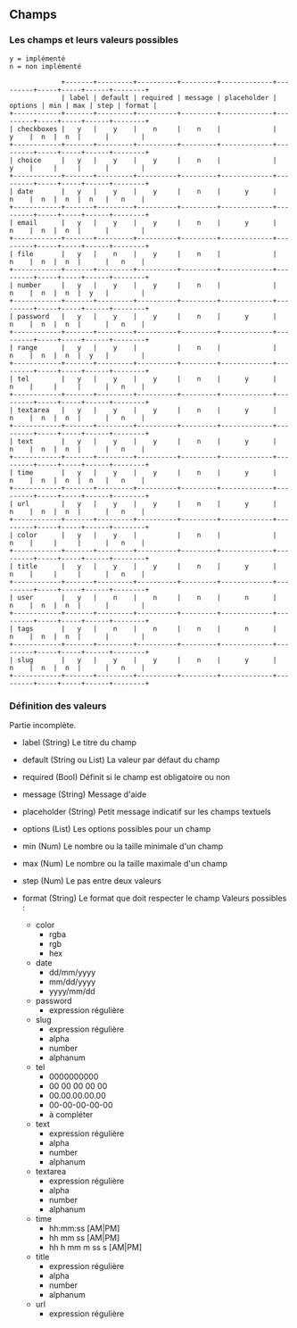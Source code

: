 Champs
------

### Les champs et leurs valeurs possibles

    y = implémenté
    n = non implémenté

                 +-------+---------+----------+---------+-------------+---------+-----+-----+------+--------+
                 | label | default | required | message | placeholder | options | min | max | step | format |
    +------------+-------+---------+----------+---------+-------------+---------+-----+-----+------+--------+
    | checkboxes |   y   |    y    |    n     |    n    |             |    y    |  n  |  n  |      |        |
    +------------+-------+---------+----------+---------+-------------+---------+-----+-----+------+--------+
    | choice     |   y   |    y    |    y     |    n    |             |    y    |     |     |      |        |
    +------------+-------+---------+----------+---------+-------------+---------+-----+-----+------+--------+
    | date       |   y   |    y    |    y     |    n    |      y      |    n    |  n  |  n  |  n   |   n    |
    +------------+-------+---------+----------+---------+-------------+---------+-----+-----+------+--------+
    | email      |   y   |    y    |    y     |    n    |      y      |    n    |  n  |  n  |      |        |
    +------------+-------+---------+----------+---------+-------------+---------+-----+-----+------+--------+
    | file       |   y   |    n    |    y     |    n    |             |    n    |  n  |  n  |      |   n    |
    +------------+-------+---------+----------+---------+-------------+---------+-----+-----+------+--------+
    | number     |   y   |    y    |    y     |    n    |             |    n    |  n  |  n  |  y   |        |
    +------------+-------+---------+----------+---------+-------------+---------+-----+-----+------+--------+
    | password   |   y   |    y    |    y     |    n    |      y      |    n    |  n  |  n  |      |   n    |
    +------------+-------+---------+----------+---------+-------------+---------+-----+-----+------+--------+
    | range      |   y   |    y    |          |    n    |             |    n    |  n  |  n  |  y   |        |
    +------------+-------+---------+----------+---------+-------------+---------+-----+-----+------+--------+
    | tel        |   y   |    y    |    y     |    n    |      y      |    n    |     |     |      |   n    |
    +------------+-------+---------+----------+---------+-------------+---------+-----+-----+------+--------+
    | textarea   |   y   |    y    |    y     |    n    |      y      |    n    |  n  |  n  |      |   n    |
    +------------+-------+---------+----------+---------+-------------+---------+-----+-----+------+--------+
    | text       |   y   |    y    |    y     |    n    |      y      |    n    |  n  |  n  |      |   n    |
    +------------+-------+---------+----------+---------+-------------+---------+-----+-----+------+--------+
    | time       |   y   |    y    |    y     |    n    |      y      |    n    |  n  |  n  |  n   |   n    |
    +------------+-------+---------+----------+---------+-------------+---------+-----+-----+------+--------+
    | url        |   y   |    y    |    y     |    n    |      y      |    n    |  n  |  n  |      |   n    |
    +------------+-------+---------+----------+---------+-------------+---------+-----+-----+------+--------+
    | color      |   y   |    y    |          |    n    |             |    n    |     |     |      |   n    |
    +------------+-------+---------+----------+---------+-------------+---------+-----+-----+------+--------+
    | title      |   y   |    y    |    y     |    n    |      y      |    n    |     |     |      |   n    |
    +------------+-------+---------+----------+---------+-------------+---------+-----+-----+------+--------+
    | user       |   y   |    n    |    n     |    n    |      n      |    n    |  n  |  n  |      |        |
    +------------+-------+---------+----------+---------+-------------+---------+-----+-----+------+--------+
    | tags       |   y   |    n    |    n     |    n    |      n      |    n    |  n  |  n  |      |        |
    +------------+-------+---------+----------+---------+-------------+---------+-----+-----+------+--------+
    | slug       |   y   |    y    |    y     |    n    |      y      |    n    |  n  |  n  |      |   n    |
    +------------+-------+---------+----------+---------+-------------+---------+-----+-----+------+--------+

### Définition des valeurs

Partie incomplète.

- label (String)
  Le titre du champ

- default (String ou List)
  La valeur par défaut du champ

- required (Bool)
  Définit si le champ est obligatoire ou non

- message (String)
  Message d'aide

- placeholder (String)
  Petit message indicatif sur les champs textuels

- options (List)
  Les options possibles pour un champ

- min (Num)
  Le nombre ou la taille minimale d'un champ

- max (Num)
  Le nombre ou la taille maximale d'un champ

- step (Num)
  Le pas entre deux valeurs

- format (String)
  Le format que doit respecter le champ
  Valeurs possibles :
  - color
    - rgba
    - rgb
    - hex
  - date
    - dd/mm/yyyy
    - mm/dd/yyyy
    - yyyy/mm/dd
  - password
    - expression régulière
  - slug
    - expression régulière
    - alpha
    - number
    - alphanum
  - tel
    - 0000000000
    - 00 00 00 00 00
    - 00.00.00.00.00
    - 00-00-00-00-00
    - à compléter
  - text
    - expression régulière
    - alpha
    - number
    - alphanum
  - textarea
    - expression régulière
    - alpha
    - number
    - alphanum
  - time
    - hh:mm:ss [AM|PM]
    - hh mm ss [AM|PM]
    - hh h mm m ss s [AM|PM]
  - title
    - expression régulière
    - alpha
    - number
    - alphanum
  - url
    - expression régulière
